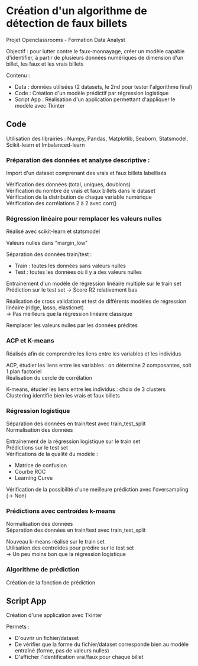 # Création d'un algorithme de détection de faux billets 

Projet Openclassrooms - Formation Data Analyst  

Objectif : pour lutter contre le faux-monnayage, créer un modèle capable d'identifier, à partir de plusieurs données numériques de dimension d'un billet, les faux et les vrais billets

Contenu :
- Data : données utilisées (2 datasets, le 2nd pour tester l'algorithme final)
- Code : Création d'un modèle prédictif par régression logistique  
- Script App : Réalisation d'un application permettant d'appliquer le modèle avec Tkinter  


## Code

Utilisation des librairies : Numpy, Pandas, Matplotlib, Seaborn, Statsmodel, Scikit-learn et Imbalanced-learn  

### Préparation des données et analyse descriptive : 

Import d'un dataset comprenant des vrais et faux billets labellisés  

Vérification des données (total, uniques, doublons)   
Vérification du nombre de vrais et faux billets dans le dataset  
Vérification de la distribution de chaque variable numérique  
Vérification des corrélations 2 à 2 avec corr()  

### Régression linéaire pour remplacer les valeurs nulles 

Réalisé avec scikit-learn et statsmodel  

Valeurs nulles dans "margin_low"

Séparation des données train/test :
- Train : toutes les données sans valeurs nulles 
- Test : toutes les données où il y a des valeurs nulles  

Entrainement d'un modèle de régression linéaire multiple sur le train set  
Prédiction sur le test set
-> Score R2 relativement bas  

Réalisation de cross validation et test de différents modèles de régression linéaire (ridge, lasso, elasticnet)  
-> Pas meilleurs que la régression linéaire classique

Remplacer les valeurs nulles par les données prédites  

### ACP et K-means  

Réalisés afin de comprendre les liens entre les variables et les individus  

ACP, étudier les liens entre les variables : on détermine 2 composantes, soit 1 plan factoriel  
Réalisation du cercle de corrélation  

K-means, étudier les liens entre les individus : choix de 3 clusters  
Clustering identifie bien les vrais et faux billets  

### Régression logistique  

Séparation des données en train/test avec train_test_split  
Normalisation des données  

Entrainement de la régression logistique sur le train set  
Prédictions sur le test set   
Vérifications de la qualité du modèle : 
- Matrice de confusion 
- Courbe ROC 
- Learning Curve 

Vérification de la possibilité d'une meilleure prédiction avec l'oversampling (-> Non)  

### Prédictions avec centroïdes k-means  

Normalisation des données  
Séparation des données en train/test avec train_test_split  

Nouveau k-means réalisé sur le train set   
Utilisation des centroïdes pour prédire sur le test set   
-> Un peu moins bon que la régression logistique  

### Algorithme de prédiction

Création de la fonction de prédiction  


## Script App

Création d'une application avec Tkinter 

Permets : 
- D'ouvrir un fichier/dataset 
- De vérifier que la forme du fichier/dataset corresponde bien au modèle entraîné (forme, pas de valeurs nulles)  
- D'afficher l'identification vrai/faux pour chaque billet
